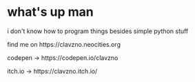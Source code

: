 # what's up man

<!--
**clavzno/clavzno** is a ✨ _special_ ✨ repository because its `README.md` (this file) appears on your GitHub profile.
Here are some ideas to get you started:
- 🔭 I’m currently working on ...
- 🌱 I’m currently learning ...
- 👯 I’m looking to collaborate on ...
- 🤔 I’m looking for help with ...
- 💬 Ask me about ...
- 📫 How to reach me: ...
- 😄 Pronouns: ...
- ⚡ Fun fact: ...
-->

i don't know how to program things besides simple python stuff
<p> find me on https://clavzno.neocities.org </p>

<p> codepen -> https://codepen.io/clavzno </p>
<p> itch.io -> https://clavzno.itch.io/ </p>
